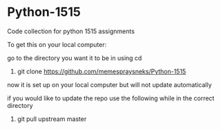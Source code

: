 # Python-1515
Code collection for python 1515 assignments 

To get this on your local computer:

go to the directory you want it to be in using cd

1. git clone https://github.com/memespraysneks/Python-1515

now it is set up on your local computer but will not update automatically

if you would like to update the repo use the following while in the correct directory

1. git pull upstream master
